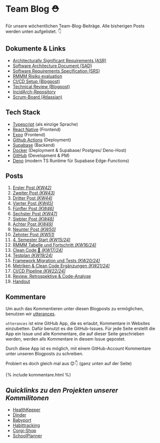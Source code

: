 # Team Blog ⛑️

Für unsere wöchentlichen Team-Blog-Beiträge.
Alle bisherigen Posts werden unten aufgelistet. 👇

## Dokumente & Links

- [Architecturally Significant Requirements (ASR)](./posts/ASR/ArchitecturallySignificantRequirement.md)
- [Software Architecture Document (SAD)](./posts/SAD/SoftwareArchitectureDocument.md)
- [Software Requirements Specification (SRS)](./posts/SRS/v4_w4/SoftwareRequirementsSpecification.md)
- [RMMM Risiko evaluation](./posts/RMMM/RiskMitigationMonitoringManagement.md)
- [CI/CD Setup (Blogpost)](./posts/17-CI-CD-Pipeline.md)
- [Technical Review (Blogpost)](./posts/18_Review-Retrospektive.md)
- [IncidArch-Repository](https://github.com/DH-Karlsruhe/IncidArch-FrontEnd)
- [Scrum-Board (Atlassian)](https://incidarch.atlassian.net/jira/software/projects/IA/boards/1)

## Tech Stack
- [Typescript](https://www.typescriptlang.org/) (als einzige Sprache)
- [React Native](https://reactnative.dev/) (Frontend)
- [Expo](https://expo.dev/) (Frontend)
- [Github Actions](https://docs.github.com/en/actions) (Deployment)
- [Supabase](https://supabase.com/) (Backend)
- [Docker](https://www.docker.com/) (Deployment & Supabase/ Postgres/ Deno-Host)
- [GitHub](https://www.github.com/) (Development & PM)
- [Deno](https:/deno.land) (modern TS Runtime für Supabase Edge-Functions)

## Posts
 1. [Erster Post _(KW42)_](posts/00_initial_post.md)
 2. [Zweiter Post _(KW43)_](posts/01_Team.md)
 3. [Dritter Post _(KW44)_](posts/03_SRS_OpenAPI.md)
 4. [Vierter Post _(KW45)_](posts/04_UML_n_UCRS.md)
 5. [Fünfter Post _(KW46)_](posts/05_Implementation.md)
 6. [Sechster Post _(KW47)_](posts/06_Implementation.md)
 7. [Siebter Post _(KW48)_](posts/07_Implementation.md)
 8. [Achter Post _(KW49)_](posts/08_ArchiSigniRequi.md)
 9. [Neunter Post _(KW50)_](posts/09_Schichten-nach-Kruchten.md)
 10. [Zehnter Post _(KW51)_](posts/10_Semesterabschluss.md)
 11. [4. Semester Start _(KW15/24)_](posts/11_4-Semester-Initialisierung.md)
 12. [RMMM Tabelle und Fortschritt _(KW16/24)_](posts/12_Risiko-und-Fortschritt.md)
 13. [Clean Code 🧹 _(KW17/24)_](posts/13_CleanCode.md)
 14. [Testplan _(KW19/24)_](posts/14_Testplan.md)
 15. [Framework Migration und Tests _(KW20/24)_](posts/15_Framework-migration-und-Tests.md)
 16. [Metriken & Clean Code Ergänzungen  _(KW21/24)_](posts/16_Metriken.md)
 17. [CI/CD Pipeline _(KW22/24)_](posts/17-CI-CD-Pipeline.md)
 18. [Review, Retrospektive & Code-Analyse](posts/18_Review-Retrospektive.md)
 19. [Handout](posts/19_Handout.md)

## Kommentare

Um auch das Kommentieren unter diesen Blogposts zu ermöglichen, benutzen wir [utterances](https://github.com/utterance/utterances).

`utterances` ist eine GitHub App, die es erlaubt, Kommentare in Websites einzubetten. Dafür benutzt es die GitHub-Issues. Für jede Seite erstellt die App ein Issue und alle Kommentare, die auf dieser Seite geschrieben werden, werden alls Kommentare in diesem Issue gepostet.

Durch diese App ist es möglich, mit einem GitHub-Account Kommentare unter unseren Blogposts zu schreiben.

Probiert es doch gleich mal aus 😊👇 (ganz unten auf der Seite)


{% include kommentare.html %}


## _Quicklinks zu den Projekten unserer Kommilitonen_

 - <a href="https://github.com/Chrissi-Ruege/HealthKeeper/discussions" target="_blank">HealthKeeper<a/>
 - <a href="https://github.com/dhbw-ka-tinf22b5-dinder/Dinder/discussions/categories/projektblog" target="_blank">Dinder<a/>
 - <a href="https://medium.com/@babyport" target="_blank">Babyport<a/>
 - <a href="https://puggingtons.github.io/habittrackingblog/" target="_blank">Habittracking<a/>
 - <a href="https://github.com/mausio/corgi-shop-doc/discussions" target="_blank">Corgi-Shop<a/>
 - <a href="https://michaelsteininger2003.wordpress.com/" target="_blank">SchoolPlanner<a/>


